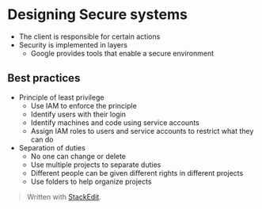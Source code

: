 # Designing Secure systems

- The client is responsible for certain actions
- Security is implemented in layers
	- Google provides tools that enable a secure environment

## Best practices
- Principle of least privilege
	- Use IAM to enforce the principle
	- Identify users with their login
	- Identify machines and code using service accounts
	- Assign IAM roles to users and service accounts to restrict what they can do
- Separation of duties
	- No one can change or delete 
	- Use multiple projects to separate duties
	- Different people can be given different rights in different projects
	- Use folders to help organize projects



> Written with [StackEdit](https://stackedit.io/).
<!--stackedit_data:
eyJoaXN0b3J5IjpbLTg5ODMyODc0OCwxNDUzOTQ2ODYwXX0=
-->